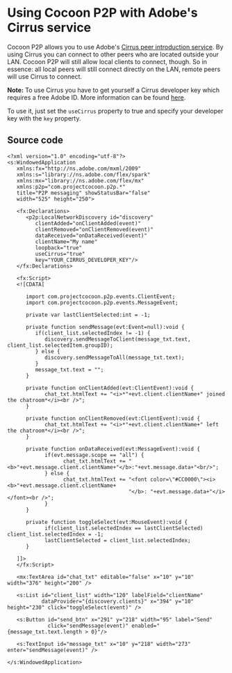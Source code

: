 # Using Cocoon P2P with Adobe's Cirrus service #

Cocoon P2P allows you to use Adobe's [Cirrus peer introduction service](http://labs.adobe.com/technologies/cirrus/). By using Cirrus you can connect to other peers who are located outside your LAN. Cocoon P2P will still allow local clients to connect, though. So in essence: all local peers will still connect directly on the LAN, remote peers will use Cirrus to connect.

**Note:** To use Cirrus you have to get yourself a Cirrus developer key which requires a free Adobe ID. More information can be found [here](http://labs.adobe.com/technologies/cirrus/).

To use it, just set the `useCirrus` property to true and specify your developer key with the `key` property.



## Source code ##

```
<?xml version="1.0" encoding="utf-8"?>
<s:WindowedApplication 
   xmlns:fx="http://ns.adobe.com/mxml/2009"
   xmlns:s="library://ns.adobe.com/flex/spark"
   xmlns:mx="library://ns.adobe.com/flex/mx" 
   xmlns:p2p="com.projectcocoon.p2p.*" 
   title="P2P messaging" showStatusBar="false" 
   width="525" height="250">

   <fx:Declarations>
      <p2p:LocalNetworkDiscovery id="discovery" 
         clientAdded="onClientAdded(event)"
         clientRemoved="onClientRemoved(event)" 
         dataReceived="onDataReceived(event)" 
         clientName="My name" 
         loopback="true" 
         useCirrus="true"
         key="YOUR_CIRRUS_DEVELOPER_KEY"/> 
   </fx:Declarations>

   <fx:Script> 
   <![CDATA[ 
 
      import com.projectcocoon.p2p.events.ClientEvent; 
      import com.projectcocoon.p2p.events.MessageEvent;

      private var lastClientSelected:int = -1;

      private function sendMessage(evt:Event=null):void { 
         if(client_list.selectedIndex != -1) { 
            discovery.sendMessageToClient(message_txt.text, client_list.selectedItem.groupID); 
         } else { 
            discovery.sendMessageToAll(message_txt.text); 
         } 
         message_txt.text = "";
      }

      private function onClientAdded(evt:ClientEvent):void { 
            chat_txt.htmlText += "<i>*"+evt.client.clientName+" joined the chatroom*</i><br />"; 
      }

      private function onClientRemoved(evt:ClientEvent):void { 
            chat_txt.htmlText += "<i>*"+evt.client.clientName+" left the chatroom*</i><br />"; 
      }

      private function onDataReceived(evt:MessageEvent):void { 
            if(evt.message.scope == "all") { 
                  chat_txt.htmlText += "<b>"+evt.message.client.clientName+"</b>:"+evt.message.data+"<br/>"; 
            } else { 
                  chat_txt.htmlText += "<font color=\"#CC0000\"><i><b>"+evt.message.client.clientName+
                                       "</b>: "+evt.message.data+"</i></font><br />"; 
            }
      }

      private function toggleSelect(evt:MouseEvent):void { 
            if(client_list.selectedIndex == lastClientSelected) client_list.selectedIndex = -1; 
            lastClientSelected = client_list.selectedIndex; 
      }

   ]]>
   </fx:Script>

   <mx:TextArea id="chat_txt" editable="false" x="10" y="10" width="376" height="200" />

   <s:List id="client_list" width="120" labelField="clientName" 
           dataProvider="{discovery.clients}" x="394" y="10" height="230" click="toggleSelect(event)" />

   <s:Button id="send_btn" x="291" y="218" width="95" label="Send" 
             click="sendMessage(event)" enabled="{message_txt.text.length > 0}"/> 

   <s:TextInput id="message_txt" x="10" y="218" width="273" enter="sendMessage(event)" />

</s:WindowedApplication>
```